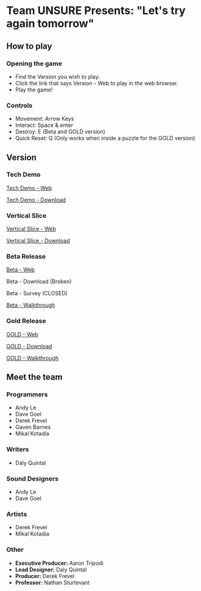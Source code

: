 # Team UNSURE Presents: "Let's try again tomorrow"

## How to play

### Opening the game
- Find the Version you wish to play.
- Click the link that says Version - Web to play in the web browser.
- Play the game!

### Controls
- Movement: Arrow Keys
- Interact: Space & enter
- Destroy: E (Beta and GOLD version)
- Quick Reset: Q (Only works when inside a puzzle for the GOLD version)

## Version

### Tech Demo

[Tech Demo - Web](/TechDemo/index.html)

[Tech Demo - Download](TechDemo.zip)
  
### Vertical Slice
  
[Vertical Slice - Web](/VSDemo/index.html)

[Vertical Slice - Download](TechDemo.zip)

### Beta Release
  
[Beta - Web](/Beta/index.html)

Beta - Download (Broken)

Beta - Survey (CLOSED)

[Beta - Walkthrough](BetaWalkthrough.zip)

### Gold Release
  
[GOLD - Web](/GOLD/index.html)

[GOLD - Download](GOLD.zip)

[GOLD - Walkthrough](GOLDWalkthrough.zip)

## Meet the team

### Programmers

- Andy Le
- Dave Goel
- Derek Frevel
- Gaven Barnes
- Mikal Kotadia

### Writers

- Daly Quintal

### Sound Designers

- Andy Le
- Dave Goel

### Artists

- Derek Frevel
- Mikal Kotadia

### Other

- **Executive Producer:** Aaron Tripodi
- **Lead Designer:** Daly Quintal
- **Producer:** Derek Frevel
- **Professor:** Nathan Sturtevant
